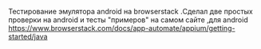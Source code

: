 Тестирование эмулятора android на browserstack .Сделал две простых проверки на android и 
тесты "примеров" на самом сайте ,для android https://www.browserstack.com/docs/app-automate/appium/getting-started/java